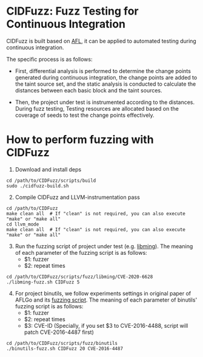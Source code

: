 # CIDFuzz: Fuzz Testing for Continuous Integration

CIDFuzz is built based on [AFL](https://lcamtuf.coredump.cx/afl/), it can be applied to automated testing during continuous integration.

The specific process is as follows:

* First, differential analysis is performed to determine the change points generated during continuous integration, the change points are added to the taint source set, and the static analysis is conducted to calculate the distances between each basic block and the taint sources.

* Then, the project under test is instrumented according to the distances. During fuzz testing, Testing resources are allocated based on the coverage of seeds to test the change points effectively.

# How to perform fuzzing with CIDFuzz

1. Download and install deps

```shell
cd /path/to/CIDFuzz/scripts/build
sudo ./cidfuzz-build.sh
```

2. Compile CIDFuzz and LLVM-instrumentation pass

```shell
cd /path/to/CIDFuzz
make clean all  # If "clean" is not required, you can also execute "make" or "make all"
cd llvm_mode
make clean all  # If "clean" is not required, you can also execute "make" or "make all"
```

3. Run the fuzzing script of project under test (e.g. [libming](https://www.github.com/libming/libming)). The meaning of each parameter of the fuzzing script is as follows:
   * $1: fuzzer
   * $2: repeat times

```
cd /path/to/CIDFuzz/scripts/fuzz/libming/CVE-2020-6628
./libming-fuzz.sh CIDFuzz 5
```

4. For project binutils, we follow experiments settings in original paper of AFLGo and its [fuzzing script](https://github.com/aflgo/aflgo/blob/master/scripts/fuzz/cxxfilt-CVE-2016-4487.sh). The meaning of each parameter of binutils' fuzzing script is as follows:
   * $1: fuzzer
   * $2: repeat times
   * $3: CVE-ID (Specially, if you set $3 to CVE-2016-4488, script will patch CVE-2016-4487 first)

```
cd /path/to/CIDFuzz/scripts/fuzz/binutils
./binutils-fuzz.sh CIDFuzz 20 CVE-2016-4487
```